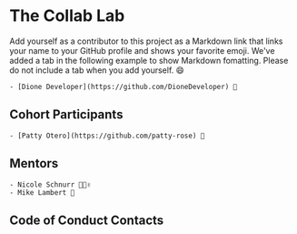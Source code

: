 # The Collab Lab

Add yourself as a contributor to this project as a Markdown link that links your name to your GitHub profile and shows your favorite emoji. We've added a tab in the following example to show Markdown fomatting. Please do not include a tab when you add yourself. 😄

    - [Dione Developer](https://github.com/DioneDeveloper) 💅

## Cohort Participants

    - [Patty Otero](https://github.com/patty-rose) 🥳

## Mentors

    - Nicole Schnurr 🐾😎✌️
    - Mike Lambert 🎉

## Code of Conduct Contacts
